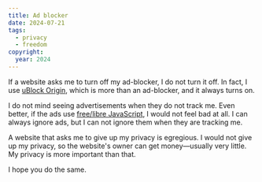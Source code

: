 ```yaml
---
title: Ad blocker
date: 2024-07-21
tags:
  - privacy
  - freedom
copyright:
  year: 2024
---
```


If a website asks me to turn off my ad-blocker, I do not turn it off. In fact, I use [uBlock Origin](https://gothub.projectsegfau.lt/gorhill/uBlock), which is more than an ad-blocker, and it always turns on.

I do not mind seeing advertisements when they do not track me. Even better, if the ads use [free/libre JavaScript](https://www.fsf.org/campaigns/freejs), I would not feel bad at all. I can always ignore ads, but I can not ignore them when they are tracking me.

A website that asks me to give up my privacy is egregious. I would not give up my privacy, so the website's owner can get money—usually very little. My privacy is more important than that.

I hope you do the same.
